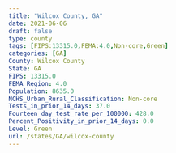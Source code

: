 ```yaml
---
title: "Wilcox County, GA"
date: 2021-06-06
draft: false
type: county
tags: [FIPS:13315.0,FEMA:4.0,Non-core,Green]
categories: [GA]
County: Wilcox County
State: GA
FIPS: 13315.0
FEMA_Region: 4.0
Population: 8635.0
NCHS_Urban_Rural_Classification: Non-core
Tests_in_prior_14_days: 37.0
Fourteen_day_test_rate_per_100000: 428.0
Percent_Positivity_in_prior_14_days: 0.0
Level: Green
url: /states/GA/wilcox-county
---
```



